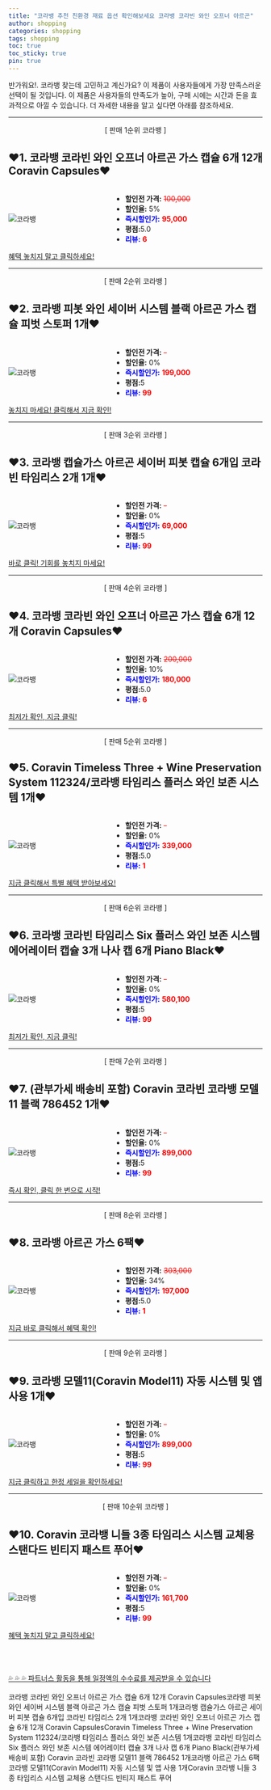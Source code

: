 ```yaml
---
title: "코라뱅 추천 친환경 재료 옵션 확인해보세요 코라뱅 코라빈 와인 오프너 아르곤"
author: shopping
categories: shopping
tags: shopping
toc: true
toc_sticky: true
pin: true
---
```

반가워요!. 코라뱅 찾는데 고민하고 계신가요? 이 제품이 사용자들에게 가장 만족스러운 선택이 될 것입니다. 이 제품은 사용자들의 만족도가 높아, 구매 시에는 시간과 돈을 효과적으로 아낄 수 있습니다. 더 자세한 내용을 알고 싶다면 아래를 참조하세요.

---
<p class="toplist" style="margin: 0 auto; display: block; width: fit-content;">[ 판매 1순위 코라뱅 ]</p>

<h2><strong>❤️1. 코라뱅 코라빈 와인 오프너 아르곤 가스 캡슐 6개 12개 Coravin Capsules❤️</strong></h2>

<div style="display: flex; align-items: center;">
    <div style="flex: 0.4;">
        <img src="https://thumbnail10.coupangcdn.com/thumbnails/remote/230x230ex/image/vendor_inventory/d6dd/b98fb512976226fd730084d915a0d8038bd2e54c0e1a996f3a73eee7e5d6.png" alt="코라뱅" style="max-width: 100%;">
    </div>
    <div style="flex: 0.6; margin-left: 10px;">
        <ul>
            <li><strong>할인전 가격:</strong> <del style="color: red;">100,000</del></li>
            <li><strong>할인율:</strong> 5%</li>
            <li><span style='color:blue'><strong>즉시할인가:</strong></span> <span style='color:red'><strong>95,000</strong></span></li>
            <li><strong>평점:</strong>5.0</li>
            <li><span style='color:blue'><strong>리뷰:</strong></span> <span style='color:red'><strong>6</strong></span></li>
        </ul>
    </div>
</div>
<div class="center">
    <a href="https://selin100587001.github.io?lptag=AF9450613&subid=githubio&pageKey=5223411875&traceid=V0-153&itemId=7334160999&vendorItemId=74625420594" class="myButton">
        혜택 놓치지 말고 클릭하세요!
    </a>
</div>


---
<p class="toplist" style="margin: 0 auto; display: block; width: fit-content;">[ 판매 2순위 코라뱅 ]</p>

<h2><strong>❤️2. 코라뱅 피봇 와인 세이버 시스템 블랙 아르곤 가스 캡슐 피벗 스토퍼 1개❤️</strong></h2>

<div style="display: flex; align-items: center;">
    <div style="flex: 0.4;">
        <img src="https://thumbnail7.coupangcdn.com/thumbnails/remote/230x230ex/image/vendor_inventory/c824/8048c8bd2b7c297bcf47b46e646afecb512862cc90ba8b17b2e0c1198246.jpg" alt="코라뱅" style="max-width: 100%;">
    </div>
    <div style="flex: 0.6; margin-left: 10px;">
        <ul>
            <li><strong>할인전 가격:</strong> <del style="color: red;">-</del></li>
            <li><strong>할인율:</strong> 0%</li>
            <li><span style='color:blue'><strong>즉시할인가:</strong></span> <span style='color:red'><strong>199,000</strong></span></li>
            <li><strong>평점:</strong>5</li>
            <li><span style='color:blue'><strong>리뷰:</strong></span> <span style='color:red'><strong>99</strong></span></li>
        </ul>
    </div>
</div>
<div class="center">
    <a href="https://selin100587001.github.io?lptag=AF9450613&subid=githubio&pageKey=6392539169&traceid=V0-153&itemId=13634165676&vendorItemId=80886932918" class="myButton">
        놓치지 마세요! 클릭해서 지금 확인!
    </a>
</div>


---
<p class="toplist" style="margin: 0 auto; display: block; width: fit-content;">[ 판매 3순위 코라뱅 ]</p>

<h2><strong>❤️3. 코라뱅 캡슐가스 아르곤 세이버 피봇 캡슐 6개입 코라빈 타임리스 2개 1개❤️</strong></h2>

<div style="display: flex; align-items: center;">
    <div style="flex: 0.4;">
        <img src="https://thumbnail8.coupangcdn.com/thumbnails/remote/230x230ex/image/vendor_inventory/8d23/756160b75e7e68fc7836aa96001f3c9318c99fe7c9e67652ac05bcd2cb82.jpg" alt="코라뱅" style="max-width: 100%;">
    </div>
    <div style="flex: 0.6; margin-left: 10px;">
        <ul>
            <li><strong>할인전 가격:</strong> <del style="color: red;">-</del></li>
            <li><strong>할인율:</strong> 0%</li>
            <li><span style='color:blue'><strong>즉시할인가:</strong></span> <span style='color:red'><strong>69,000</strong></span></li>
            <li><strong>평점:</strong>5</li>
            <li><span style='color:blue'><strong>리뷰:</strong></span> <span style='color:red'><strong>99</strong></span></li>
        </ul>
    </div>
</div>
<div class="center">
    <a href="https://selin100587001.github.io?lptag=AF9450613&subid=githubio&pageKey=8018266420&traceid=V0-153&itemId=22397411249&vendorItemId=89442315824" class="myButton">
        바로 클릭! 기회를 놓치지 마세요!
    </a>
</div>


---
<p class="toplist" style="margin: 0 auto; display: block; width: fit-content;">[ 판매 4순위 코라뱅 ]</p>

<h2><strong>❤️4. 코라뱅 코라빈 와인 오프너 아르곤 가스 캡슐 6개 12개 Coravin Capsules❤️</strong></h2>

<div style="display: flex; align-items: center;">
    <div style="flex: 0.4;">
        <img src="https://thumbnail10.coupangcdn.com/thumbnails/remote/230x230ex/image/vendor_inventory/d6dd/b98fb512976226fd730084d915a0d8038bd2e54c0e1a996f3a73eee7e5d6.png" alt="코라뱅" style="max-width: 100%;">
    </div>
    <div style="flex: 0.6; margin-left: 10px;">
        <ul>
            <li><strong>할인전 가격:</strong> <del style="color: red;">200,000</del></li>
            <li><strong>할인율:</strong> 10%</li>
            <li><span style='color:blue'><strong>즉시할인가:</strong></span> <span style='color:red'><strong>180,000</strong></span></li>
            <li><strong>평점:</strong>5.0</li>
            <li><span style='color:blue'><strong>리뷰:</strong></span> <span style='color:red'><strong>6</strong></span></li>
        </ul>
    </div>
</div>
<div class="center">
    <a href="https://selin100587001.github.io?lptag=AF9450613&subid=githubio&pageKey=5223411875&traceid=V0-153&itemId=7334161001&vendorItemId=74625420611" class="myButton">
        최저가 확인, 지금 클릭!
    </a>
</div>


---
<p class="toplist" style="margin: 0 auto; display: block; width: fit-content;">[ 판매 5순위 코라뱅 ]</p>

<h2><strong>❤️5. Coravin Timeless Three + Wine Preservation System 112324/코라뱅 타임리스 플러스 와인 보존 시스템 1개❤️</strong></h2>

<div style="display: flex; align-items: center;">
    <div style="flex: 0.4;">
        <img src="https://thumbnail10.coupangcdn.com/thumbnails/remote/230x230ex/image/vendor_inventory/afa0/9098e09f13420bedc47098af60ca0ea828fc5257cc40997eb73bc1514cd7.jpg" alt="코라뱅" style="max-width: 100%;">
    </div>
    <div style="flex: 0.6; margin-left: 10px;">
        <ul>
            <li><strong>할인전 가격:</strong> <del style="color: red;">-</del></li>
            <li><strong>할인율:</strong> 0%</li>
            <li><span style='color:blue'><strong>즉시할인가:</strong></span> <span style='color:red'><strong>339,000</strong></span></li>
            <li><strong>평점:</strong>5.0</li>
            <li><span style='color:blue'><strong>리뷰:</strong></span> <span style='color:red'><strong>1</strong></span></li>
        </ul>
    </div>
</div>
<div class="center">
    <a href="https://selin100587001.github.io?lptag=AF9450613&subid=githubio&pageKey=7371341972&traceid=V0-153&itemId=19015604612&vendorItemId=86140160348" class="myButton">
        지금 클릭해서 특별 혜택 받아보세요!
    </a>
</div>


---
<p class="toplist" style="margin: 0 auto; display: block; width: fit-content;">[ 판매 6순위 코라뱅 ]</p>

<h2><strong>❤️6. 코라뱅 코라빈 타임리스 Six 플러스 와인 보존 시스템 에어레이터 캡슐 3개 나사 캡 6개 Piano Black❤️</strong></h2>

<div style="display: flex; align-items: center;">
    <div style="flex: 0.4;">
        <img src="https://thumbnail10.coupangcdn.com/thumbnails/remote/230x230ex/image/vendor_inventory/d4d3/72c6ce700965704a3f8a1e44ecf731f7e6f92e6526850a208da46a31493a.jpg" alt="코라뱅" style="max-width: 100%;">
    </div>
    <div style="flex: 0.6; margin-left: 10px;">
        <ul>
            <li><strong>할인전 가격:</strong> <del style="color: red;">-</del></li>
            <li><strong>할인율:</strong> 0%</li>
            <li><span style='color:blue'><strong>즉시할인가:</strong></span> <span style='color:red'><strong>580,100</strong></span></li>
            <li><strong>평점:</strong>5</li>
            <li><span style='color:blue'><strong>리뷰:</strong></span> <span style='color:red'><strong>99</strong></span></li>
        </ul>
    </div>
</div>
<div class="center">
    <a href="https://selin100587001.github.io?lptag=AF9450613&subid=githubio&pageKey=7796722315&traceid=V0-153&itemId=21105567097&vendorItemId=89269980801" class="myButton">
        최저가 확인, 지금 클릭!
    </a>
</div>


---
<p class="toplist" style="margin: 0 auto; display: block; width: fit-content;">[ 판매 7순위 코라뱅 ]</p>

<h2><strong>❤️7. (관부가세 배송비 포함) Coravin 코라빈 코라뱅 모델11 블랙 786452 1개❤️</strong></h2>

<div style="display: flex; align-items: center;">
    <div style="flex: 0.4;">
        <img src="https://thumbnail8.coupangcdn.com/thumbnails/remote/230x230ex/image/vendor_inventory/dc88/6394cae7a15c9356c60af2c804f81e8a0f0e05a008310a79f08535fd4d96.jpeg" alt="코라뱅" style="max-width: 100%;">
    </div>
    <div style="flex: 0.6; margin-left: 10px;">
        <ul>
            <li><strong>할인전 가격:</strong> <del style="color: red;">-</del></li>
            <li><strong>할인율:</strong> 0%</li>
            <li><span style='color:blue'><strong>즉시할인가:</strong></span> <span style='color:red'><strong>899,000</strong></span></li>
            <li><strong>평점:</strong>5</li>
            <li><span style='color:blue'><strong>리뷰:</strong></span> <span style='color:red'><strong>99</strong></span></li>
        </ul>
    </div>
</div>
<div class="center">
    <a href="https://selin100587001.github.io?lptag=AF9450613&subid=githubio&pageKey=7751334943&traceid=V0-153&itemId=20879575140&vendorItemId=87946786475" class="myButton">
        즉시 확인, 클릭 한 번으로 시작!
    </a>
</div>


---
<p class="toplist" style="margin: 0 auto; display: block; width: fit-content;">[ 판매 8순위 코라뱅 ]</p>

<h2><strong>❤️8. 코라뱅 아르곤 가스 6팩❤️</strong></h2>

<div style="display: flex; align-items: center;">
    <div style="flex: 0.4;">
        <img src="https://thumbnail6.coupangcdn.com/thumbnails/remote/230x230ex/image/vendor_inventory/4ca0/c8edbe5ce69ee35f59cb7781f0896ff8133668d3b08c942c38cb60de8acb.jpg" alt="코라뱅" style="max-width: 100%;">
    </div>
    <div style="flex: 0.6; margin-left: 10px;">
        <ul>
            <li><strong>할인전 가격:</strong> <del style="color: red;">303,000</del></li>
            <li><strong>할인율:</strong> 34%</li>
            <li><span style='color:blue'><strong>즉시할인가:</strong></span> <span style='color:red'><strong>197,000</strong></span></li>
            <li><strong>평점:</strong>5.0</li>
            <li><span style='color:blue'><strong>리뷰:</strong></span> <span style='color:red'><strong>1</strong></span></li>
        </ul>
    </div>
</div>
<div class="center">
    <a href="https://selin100587001.github.io?lptag=AF9450613&subid=githubio&pageKey=6392232060&traceid=V0-153&itemId=17050684152&vendorItemId=85380079633" class="myButton">
        지금 바로 클릭해서 혜택 확인!
    </a>
</div>


---
<p class="toplist" style="margin: 0 auto; display: block; width: fit-content;">[ 판매 9순위 코라뱅 ]</p>

<h2><strong>❤️9. 코라뱅 모델11(Coravin Model11) 자동 시스템 및 앱 사용 1개❤️</strong></h2>

<div style="display: flex; align-items: center;">
    <div style="flex: 0.4;">
        <img src="https://thumbnail9.coupangcdn.com/thumbnails/remote/230x230ex/image/vendor_inventory/f5a5/b649dff994926a12e9c23d372176ebafc0ad498710609c5e8320f4ebd280.png" alt="코라뱅" style="max-width: 100%;">
    </div>
    <div style="flex: 0.6; margin-left: 10px;">
        <ul>
            <li><strong>할인전 가격:</strong> <del style="color: red;">-</del></li>
            <li><strong>할인율:</strong> 0%</li>
            <li><span style='color:blue'><strong>즉시할인가:</strong></span> <span style='color:red'><strong>899,000</strong></span></li>
            <li><strong>평점:</strong>5</li>
            <li><span style='color:blue'><strong>리뷰:</strong></span> <span style='color:red'><strong>99</strong></span></li>
        </ul>
    </div>
</div>
<div class="center">
    <a href="https://selin100587001.github.io?lptag=AF9450613&subid=githubio&pageKey=6377688765&traceid=V0-153&itemId=13535963148&vendorItemId=80789720744" class="myButton">
        지금 클릭하고 한정 세일을 확인하세요!
    </a>
</div>


---
<p class="toplist" style="margin: 0 auto; display: block; width: fit-content;">[ 판매 10순위 코라뱅 ]</p>

<h2><strong>❤️10. Coravin 코라뱅 니들 3종 타임리스 시스템 교체용 스탠다드 빈티지 패스트 푸어❤️</strong></h2>

<div style="display: flex; align-items: center;">
    <div style="flex: 0.4;">
        <img src="https://thumbnail7.coupangcdn.com/thumbnails/remote/230x230ex/image/vendor_inventory/182e/bcf1e241c1c06533b4014e62e0511b3e584d9b4a409be352390fc53529fa.jpg" alt="코라뱅" style="max-width: 100%;">
    </div>
    <div style="flex: 0.6; margin-left: 10px;">
        <ul>
            <li><strong>할인전 가격:</strong> <del style="color: red;">-</del></li>
            <li><strong>할인율:</strong> 0%</li>
            <li><span style='color:blue'><strong>즉시할인가:</strong></span> <span style='color:red'><strong>161,700</strong></span></li>
            <li><strong>평점:</strong>5</li>
            <li><span style='color:blue'><strong>리뷰:</strong></span> <span style='color:red'><strong>99</strong></span></li>
        </ul>
    </div>
</div>
<div class="center">
    <a href="https://selin100587001.github.io?lptag=AF9450613&subid=githubio&pageKey=7888861286&traceid=V0-153&itemId=21591897438&vendorItemId=88643439364" class="myButton">
        혜택 놓치지 말고 클릭하세요!
    </a>
</div>

<br><br><br>[💦 💦 💦 파트너스 활동을 통해 일정액의 수수료를 제공받을 수 있습니다](https://link.coupang.com/a/bcpT2c)<br><br>코라뱅 코라빈 와인 오프너 아르곤 가스 캡슐 6개 12개 Coravin Capsules코라뱅 피봇 와인 세이버 시스템 블랙 아르곤 가스 캡슐 피벗 스토퍼 1개코라뱅 캡슐가스 아르곤 세이버 피봇 캡슐 6개입 코라빈 타임리스 2개 1개코라뱅 코라빈 와인 오프너 아르곤 가스 캡슐 6개 12개 Coravin CapsulesCoravin Timeless Three + Wine Preservation System 112324/코라뱅 타임리스 플러스 와인 보존 시스템 1개코라뱅 코라빈 타임리스 Six 플러스 와인 보존 시스템 에어레이터 캡슐 3개 나사 캡 6개 Piano Black(관부가세 배송비 포함) Coravin 코라빈 코라뱅 모델11 블랙 786452 1개코라뱅 아르곤 가스 6팩코라뱅 모델11(Coravin Model11) 자동 시스템 및 앱 사용 1개Coravin 코라뱅 니들 3종 타임리스 시스템 교체용 스탠다드 빈티지 패스트 푸어
